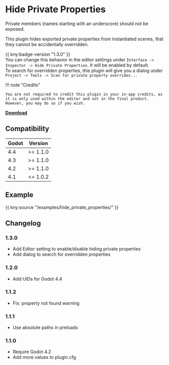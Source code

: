 # Hide Private Properties

Private members (names starting with an underscore) should not be exposed.

This plugin hides exported private properties from instantiated scenes, that they cannot be accidentally overridden.

{{ kny:badge-version "1.3.0" }}  
You can change this behavior in the editor settings under `Interface -> Inspector -> Hide Private Properties`. It will be enabled by default.  
To search for overridden properties, this plugin will give you a dialog under `Project -> Tools -> Scan for private property overrides...`

!!! note "Credits"

    You are not required to credit this plugin in your in-app credits, as it is only used within the editor and not in the final product. However, you may do so if you wish.

[**Download**](https://github.com/kenyoni-software/godot-addons/releases)

## Compatibility

| Godot | Version  |
| ----- | -------- |
| 4.4   | >= 1.1.0 |
| 4.3   | >= 1.1.0 |
| 4.2   | >= 1.1.0 |
| 4.1   | <= 1.0.2 |

## Example

{{ kny:source "/examples/hide_private_properties/" }}

## Changelog

### 1.3.0

- Add Editor setting to enable/disable hiding private properties
- Add dialog to search for overridden properties

### 1.2.0

- Add UIDs for Godot 4.4

### 1.1.2

- Fix: property not found warning

### 1.1.1

- Use absolute paths in preloads

### 1.1.0

- Require Godot 4.2
- Add more values to plugin.cfg
